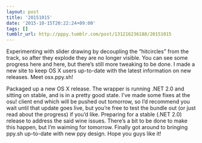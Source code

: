 ```yaml
---
layout: post
title: '20151015'
date: '2015-10-15T20:22:24+09:00'
tags: []
tumblr_url: http://pppy.tumblr.com/post/131216236188/20151015
---
```

Experimenting with slider drawing by decoupling the “hitcircles” from the track, so after they explode they are no longer visible. You can see some progress here and here, but there’s still more tweaking to be done.
I made a new site to keep OS X users up-to-date with the latest information on new releases. Meet osx.ppy.sh!


Packaged up a new OS X release. The wrapper is running .NET 2.0 and sitting on stable, and is in a pretty good state. I’ve made some fixes at the osu! client end which will be pushed out tomorrow, so I’d recommend you wait until that update goes live, but you’re free to test the bundle out (or just read about the progress) if you’d like.
Preparing for a stable (.NET 2.0) release to address the said wine issues. There’s a bit to be done to make this happen, but I’m waiming for tomorrow.
Finally got around to bringing ppy.sh up-to-date with new ppy design. Hope you guys like it!
